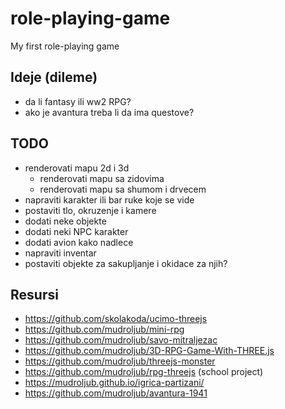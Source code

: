 # role-playing-game

My first role-playing game

## Ideje (dileme)

- da li fantasy ili ww2 RPG?
- ako je avantura treba li da ima questove?

## TODO

- renderovati mapu 2d i 3d
  - renderovati mapu sa zidovima
  - renderovati mapu sa shumom i drvecem
- napraviti karakter ili bar ruke koje se vide
- postaviti tlo, okruzenje i kamere
- dodati neke objekte
- dodati neki NPC karakter
- dodati avion kako nadlece
- napraviti inventar
- postaviti objekte za sakupljanje i okidace za njih?

## Resursi

- https://github.com/skolakoda/ucimo-threejs
- https://github.com/mudroljub/mini-rpg
- https://github.com/mudroljub/savo-mitraljezac
- https://github.com/mudroljub/3D-RPG-Game-With-THREE.js
- https://github.com/mudroljub/threejs-monster
- https://github.com/mudroljub/rpg-threejs (school project)
- https://mudroljub.github.io/igrica-partizani/
- https://github.com/mudroljub/avantura-1941
